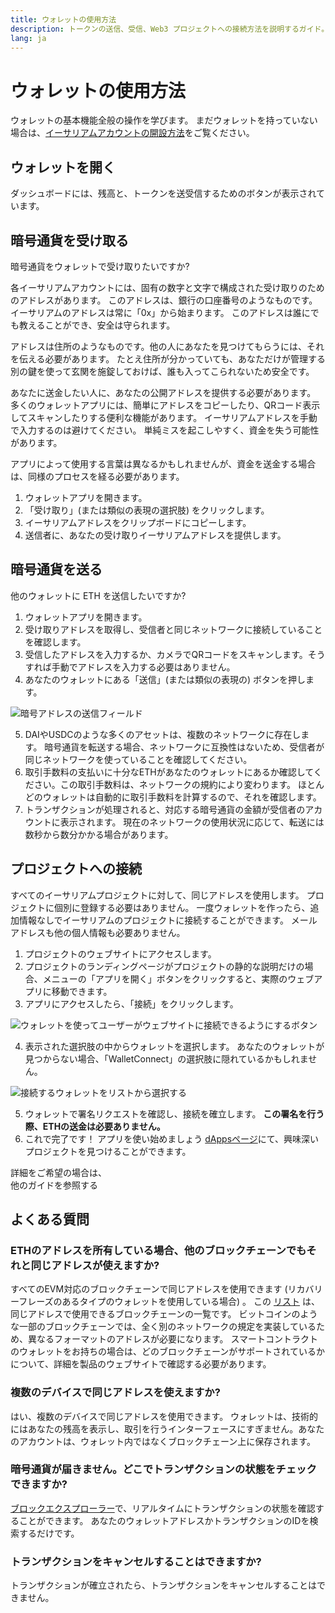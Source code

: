 ```yaml
---
title: ウォレットの使用方法
description: トークンの送信、受信、Web3 プロジェクトへの接続方法を説明するガイド。
lang: ja
---
```


# ウォレットの使用方法

ウォレットの基本機能全般の操作を学びます。 まだウォレットを持っていない場合は、[イーサリアムアカウントの開設方法](/guides/how-to-create-an-ethereum-account/)をご覧ください。

## ウォレットを開く

ダッシュボードには、残高と、トークンを送受信するためのボタンが表示されています。

## 暗号通貨を受け取る

暗号通貨をウォレットで受け取りたいですか?

各イーサリアムアカウントには、固有の数字と文字で構成された受け取りのためのアドレスがあります。 このアドレスは、銀行の口座番号のようなものです。 イーサリアムのアドレスは常に「0x」から始まります。 このアドレスは誰にでも教えることができ、安全は守られます。

アドレスは住所のようなものです。他の人にあなたを見つけてもらうには、それを伝える必要があります。 たとえ住所が分かっていても、あなただけが管理する別の鍵を使って玄関を施錠しておけば、誰も入ってこられないため安全です。

あなたに送金したい人に、あなたの公開アドレスを提供する必要があります。 多くのウォレットアプリには、簡単にアドレスをコピーしたり、QRコード表示してスキャンしたりする便利な機能があります。 イーサリアムアドレスを手動で入力するのは避けてください。 単純ミスを起こしやすく、資金を失う可能性があります。

アプリによって使用する言葉は異なるかもしれませんが、資金を送金する場合は、同様のプロセスを経る必要があります。

1. ウォレットアプリを開きます。
2. 「受け取り」(または類似の表現の選択肢) をクリックします。
3. イーサリアムアドレスをクリップボードにコピーします。
4. 送信者に、あなたの受け取りイーサリアムアドレスを提供します。

## 暗号通貨を送る

他のウォレットに ETH を送信したいですか?

1. ウォレットアプリを開きます。
2. 受け取りアドレスを取得し、受信者と同じネットワークに接続していることを確認します。
3. 受信したアドレスを入力するか、カメラでQRコードをスキャンします。そうすれば手動でアドレスを入力する必要はありません。
4. あなたのウォレットにある「送信」(または類似の表現の) ボタンを押します。

![暗号アドレスの送信フィールド](./send.png)
<br/>

5. DAIやUSDCのような多くのアセットは、複数のネットワークに存在します。 暗号通貨を転送する場合、ネットワークに互換性はないため、受信者が同じネットワークを使っていることを確認してください。
6. 取引手数料の支払いに十分なETHがあなたのウォレットにあるか確認してください。この取引手数料は、ネットワークの規約により変わります。 ほとんどのウォレットは自動的に取引手数料を計算するので、それを確認します。
7. トランザクションが処理されると、対応する暗号通貨の金額が受信者のアカウントに表示されます。 現在のネットワークの使用状況に応じて、転送には数秒から数分かかる場合があります。

## プロジェクトへの接続

すべてのイーサリアムプロジェクトに対して、同じアドレスを使用します。 プロジェクトに個別に登録する必要はありません。 一度ウォレットを作ったら、追加情報なしでイーサリアムのプロジェクトに接続することができます。 メールアドレスも他の個人情報も必要ありません。

1. プロジェクトのウェブサイトにアクセスします。
2. プロジェクトのランディングページがプロジェクトの静的な説明だけの場合、メニューの「アプリを開く」ボタンをクリックすると、実際のウェブアプリに移動できます。
3. アプリにアクセスしたら、「接続」をクリックします。

![ウォレットを使ってユーザーがウェブサイトに接続できるようにするボタン](./connect1.png)

4. 表示された選択肢の中からウォレットを選択します。 あなたのウォレットが見つからない場合、「WalletConnect」の選択肢に隠れているかもしれません。

![接続するウォレットをリストから選択する](./connect2.png)

5. ウォレットで署名リクエストを確認し、接続を確立します。 **この署名を行う際、ETHの送金は必要ありません。**
6. これで完了です！ アプリを使い始めましょう [dAppsページ](/dapps/#explore)にて、興味深いプロジェクトを見つけることができます。 <br />

<InfoBanner shouldSpaceBetween emoji=":eyes:">
  <div>詳細をご希望の場合は、</div>
  <ButtonLink href="/guides/">
    他のガイドを参照する
  </ButtonLink>
</InfoBanner>

## よくある質問

### ETHのアドレスを所有している場合、他のブロックチェーンでもそれと同じアドレスが使えますか?

すべてのEVM対応のブロックチェーンで同じアドレスを使用できます (リカバリーフレーズのあるタイプのウォレットを使用している場合) 。 この [リスト](https://chainlist.org/) は、同じアドレスで使用できるブロックチェーンの一覧です。 ビットコインのような一部のブロックチェーンでは、全く別のネットワークの規定を実装しているため、異なるフォーマットのアドレスが必要になります。 スマートコントラクトのウォレットをお持ちの場合は、どのブロックチェーンがサポートされているかについて、詳細を製品のウェブサイトで確認する必要があります。

### 複数のデバイスで同じアドレスを使えますか?

はい、複数のデバイスで同じアドレスを使用できます。 ウォレットは、技術的にはあなたの残高を表示し、取引を行うインターフェースにすぎません。あなたのアカウントは、ウォレット内ではなくブロックチェーン上に保存されます。

### 暗号通貨が届きません。どこでトランザクションの状態をチェックできますか?

[ブロックエクスプローラー](/developers/docs/data-and-analytics/block-explorers/)で、リアルタイムにトランザクションの状態を確認することができます。 あなたのウォレットアドレスかトランザクションのIDを検索するだけです。

### トランザクションをキャンセルすることはできますか?

トランザクションが確立されたら、トランザクションをキャンセルすることはできません。
